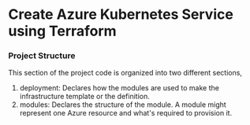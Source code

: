 # Create Azure Kubernetes Service using Terraform   

### Project Structure

This section of the project code is organized into two different sections,   
1. deployment: Declares how the modules are used to make the infrastructure template or the definition.
2. modules: Declares the structure of the module. A module might represent one Azure resource and what's required to provision it.   

